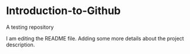 # Introduction-to-Github
A testing repository

I am editing the README file. Adding some more details about the project description.
